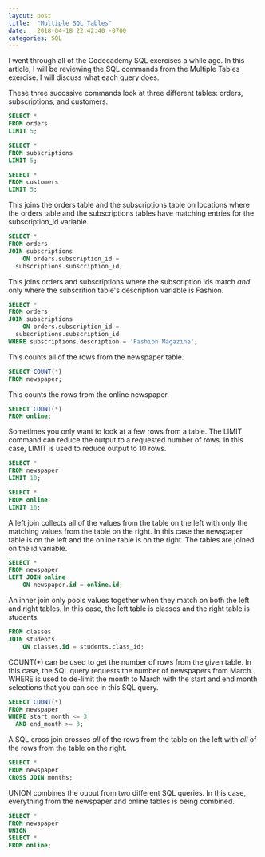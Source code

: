 ```yaml
---
layout: post
title:  "Multiple SQL Tables"
date:   2018-04-18 22:42:40 -0700
categories: SQL
---
```


I went through all of the Codecademy SQL exercises a while ago. In this article, I will be reviewing the SQL commands from the Multiple Tables exercise. I will discuss what each query does.

These three succssive commands look at three different tables: orders, subscriptions, and customers.
```SQL
SELECT *
FROM orders
LIMIT 5;

SELECT *
FROM subscriptions
LIMIT 5;

SELECT *
FROM customers
LIMIT 5;
```


This joins the orders table and the subscriptions table on locations where the orders table and the subscriptions tables have matching entries for the subscription_id variable.
```SQL
SELECT *
FROM orders
JOIN subscriptions
	ON orders.subscription_id =
  subscriptions.subscription_id;
```


This joins orders and subscriptions where the subscription ids match *and* only where the subscrition table's description variable is Fashion.
```SQL
SELECT *
FROM orders
JOIN subscriptions
	ON orders.subscription_id =
  subscriptions.subscription_id
WHERE subscriptions.description = 'Fashion Magazine';
```

This counts all of the rows from the newspaper table.
```SQL
SELECT COUNT(*)
FROM newspaper;
```


This counts the rows from the online newspaper.
```SQL
SELECT COUNT(*)
FROM online;
```

Sometimes you only want to look at a few rows from a table. The LIMIT command can reduce the output to a requested number of rows. In this case, LIMIT is used to reduce output to 10 rows.
```SQL
SELECT *
FROM newspaper
LIMIT 10;

SELECT *
FROM online
LIMIT 10;
```

A left join collects all of the values from the table on the left with only the matching values from the table on the right. In this case the newspaper table is on the left and the online table is on the right. The tables are joined on the id variable.
```SQL
SELECT *
FROM newspaper
LEFT JOIN online
	ON newspaper.id = online.id;
```



An inner join only pools values together when they match on both the left and right tables. In this case, the left table is classes and the right table is students.
```SQL
FROM classes
JOIN students
	ON classes.id = students.class_id;
```

COUNT(\*) can be used to get the number of rows from the given table. In this case, the SQL query requests the number of newspapers from March. WHERE is used to de-limit the month to March with the start and end month selections that you can see in this SQL query.

```SQL
SELECT COUNT(*)
FROM newspaper
WHERE start_month <= 3
  AND end_month >= 3;
```

A SQL cross join crosses *all* of the rows from the table on the left with *all* of the rows from the table on the right.
```SQL
SELECT *
FROM newspaper
CROSS JOIN months;
```

UNION combines the ouput from two different SQL queries. In this case, everything from the newspaper and online tables is being combined.
```SQL
SELECT *
FROM newspaper
UNION
SELECT *
FROM online;
```
